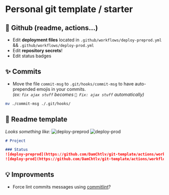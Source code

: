 # Personal git template / starter

## 🤖 Github (readme, actions...)
- Edit **deployment files** located in `.github/workflows/deploy-preprod.yml` && `.github/workflows/deploy-prod.yml`
- Edit **repository secrets**!
- Edit status badges

## ✨ Commits
- Move the file `commit-msg` to `.git/hooks/commit-msg` to have auto-prepended emojis in your commits.  
_(ex: `fix ajax stuff` becomes `🐛 Fix: ajax stuff` automatically)_
```sh
mv ./commit-msg ./.git/hooks/
```

## 📖 Readme template
_Looks something like:_
![deploy-preprod](https://github.com/DamChtlv/git-template/actions/workflows/deploy-preprod.yml/badge.svg?branch=release/preprod)
![deploy-prod](https://github.com/DamChtlv/git-template/actions/workflows/deploy-prod.yml/badge.svg?branch=release/prod)

```md
# Project

### Status
![deploy-preprod](https://github.com/DamChtlv/git-template/actions/workflows/deploy-preprod.yml/badge.svg?branch=release/preprod)
![deploy-prod](https://github.com/DamChtlv/git-template/actions/workflows/deploy-prod.yml/badge.svg?branch=release/prod)
```

## 💡 Improvments
- Force lint commits messages using [commitlint](https://github.com/conventional-changelog/commitlint#what-is-commitlint)?

